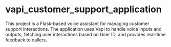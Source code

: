 # vapi_customer_support_application
This project is a Flask-based voice assistant for managing customer support interactions. The application uses Vapi to handle voice inputs and outputs, fetching user interactions based on User ID, and provides real-time feedback to callers.
